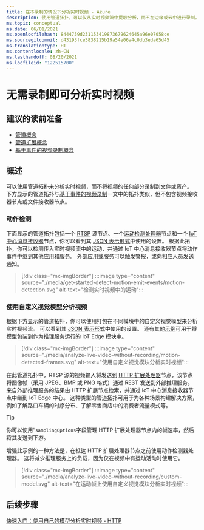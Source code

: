 ```yaml
---
title: 在不录制的情况下分析实时视频 - Azure
description: 使用管道拓扑，可以仅从实时视频流中提取分析，而不在边缘或云中进行录制。 本文讨论了这一概念。
ms.topic: conceptual
ms.date: 06/01/2021
ms.openlocfilehash: 8444759d231153419873679624645a96e07058ce
ms.sourcegitcommit: d43193fce3838215b19a54e06a4c0db3eda65d45
ms.translationtype: HT
ms.contentlocale: zh-CN
ms.lasthandoff: 08/20/2021
ms.locfileid: "122515700"
---
```

# <a name="analyzing-live-videos-without-recording"></a>无需录制即可分析实时视频

## <a name="suggested-pre-reading"></a>建议的读前准备 

* [管道概念](pipeline.md)
* [管道扩展概念](pipeline-extension.md)
* [基于事件的视频录制概念](event-based-video-recording-concept.md)

## <a name="overview"></a>概述  

可以使用管道拓扑来分析实时视频，而不将视频的任何部分录制到文件或资产。 下方显示的管道拓扑与[基于事件的视频录制](event-based-video-recording-concept.md)一文中的拓扑类似，但不包含视频接收器节点或文件接收器节点。

### <a name="motion-detection"></a>动作检测

下面显示的管道拓扑包括一个 [RTSP](pipeline.md#rtsp-source) 源节点、一个[运动检测处理器](pipeline.md#motion-detection-processor)节点和一个 [IoT 中心消息接收器](pipeline.md#iot-hub-message-sink)节点，你可以看到其 [JSON 表示形式](https://github.com/Azure/video-analyzer/blob/main/pipelines/live/topologies/motion-detection/topology.json)中使用的设置。 根据此拓扑，你可以检测传入实时视频流中的运动，并通过 IoT 中心消息接收器节点将动作事件中继到其他应用和服务。 外部应用或服务可以触发警报，或向相应人员发送通知。

> [!div class="mx-imgBorder"]
> :::image type="content" source="./media/get-started-detect-motion-emit-events/motion-detection.svg" alt-text="检测实时视频中的运动":::

### <a name="analyzing-video-using-a-custom-vision-model"></a>使用自定义视觉模型分析视频 

根据下方显示的管道拓扑，你可以使用打包在不同模块中的自定义视觉模型来分析实时视频流。 可以看到其 [JSON 表示形式](https://github.com/Azure/video-analyzer/blob/main/pipelines/live/topologies/httpExtension/topology.json)中使用的设置。 还有其他[示例](https://github.com/Azure/video-analyzer/tree/main/edge-modules/extensions)可用于将模型包装到作为推理服务运行的 IoT Edge 模块中。

> [!div class="mx-imgBorder"]
> :::image type="content" source="./media/analyze-live-video-without-recording/motion-detected-frames.svg" alt-text="使用自定义视觉模块分析实时视频":::

在此管道拓扑中，RTSP 源的视频输入将发送到 [HTTP 扩展处理器](pipeline.md#http-extension-processor)节点，该节点将图像帧（采用 JPEG、BMP 或 PNG 格式）通过 REST 发送到外部推理服务。 来自外部推理服务的结果由 HTTP 扩展节点检索，并通过 IoT 中心消息接收器节点中继到 IoT Edge 中心。 这种类型的管道拓扑可用于为各种场景构建解决方案，例如了解路口车辆的时序分布、了解零售商店中的消费者流量模式等。

>[!TIP]
> 你可以使用“`samplingOptions`字段管理 HTTP 扩展处理器节点内的帧速率，然后将其发送到下游。

增强此示例的一种方法是，在抵达 HTTP 扩展处理器节点之前使用动作检测器处理器。 这将减少推理服务上的负载，因为仅在视频中有运动活动时使用它。

> [!div class="mx-imgBorder"]
> :::image type="content" source="./media/analyze-live-video-without-recording/custom-model.svg" alt-text="在运动帧上使用自定义视觉模块分析实时视频":::

## <a name="next-steps"></a>后续步骤

[快速入门：使用自己的模型分析实时视频 - HTTP](analyze-live-video-use-your-model-http.md)
